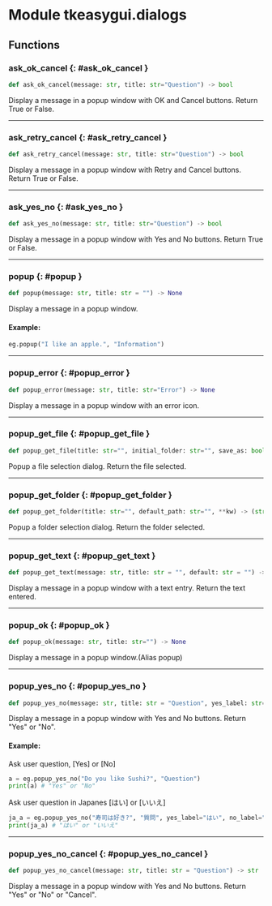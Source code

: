 # Module tkeasygui.dialogs

## Functions

### ask_ok_cancel {: #ask_ok_cancel }

```python
def ask_ok_cancel(message: str, title: str="Question") -> bool
```

Display a message in a popup window with OK and Cancel buttons. Return True or False.

------

### ask_retry_cancel {: #ask_retry_cancel }

```python
def ask_retry_cancel(message: str, title: str="Question") -> bool
```

Display a message in a popup window with Retry and Cancel buttons. Return True or False.

------

### ask_yes_no {: #ask_yes_no }

```python
def ask_yes_no(message: str, title: str="Question") -> bool
```

Display a message in a popup window with Yes and No buttons. Return True or False.

------

### popup {: #popup }

```python
def popup(message: str, title: str = "") -> None
```

Display a message in a popup window.

#### Example:
```py
eg.popup("I like an apple.", "Information")
```

------

### popup_error {: #popup_error }

```python
def popup_error(message: str, title: str="Error") -> None
```

Display a message in a popup window with an error icon.

------

### popup_get_file {: #popup_get_file }

```python
def popup_get_file(title: str="", initial_folder: str="", save_as: bool=False, multiple_files: bool=False, file_types: tuple[tuple[str, str]]=(("All Files", "*.*"),), **kw) -> (str|tuple[str]|None)
```

Popup a file selection dialog. Return the file selected.

------

### popup_get_folder {: #popup_get_folder }

```python
def popup_get_folder(title: str="", default_path: str="", **kw) -> (str|None)
```

Popup a folder selection dialog. Return the folder selected.

------

### popup_get_text {: #popup_get_text }

```python
def popup_get_text(message: str, title: str = "", default: str = "") -> (str|None)
```

Display a message in a popup window with a text entry. Return the text entered.

------

### popup_ok {: #popup_ok }

```python
def popup_ok(message: str, title: str="") -> None
```

Display a message in a popup window.(Alias popup)

------

### popup_yes_no {: #popup_yes_no }

```python
def popup_yes_no(message: str, title: str = "Question", yes_label: str="Yes", no_label: str="No") -> str
```

Display a message in a popup window with Yes and No buttons. Return "Yes" or "No".

#### Example:
Ask user question, [Yes] or [No]
```py
a = eg.popup_yes_no("Do you like Sushi?", "Question")
print(a) # "Yes" or "No"
```
Ask user question in Japanes [はい] or [いいえ]
```py
ja_a = eg.popup_yes_no("寿司は好き?", "質問", yes_label="はい", no_label="いいえ")
print(ja_a) # "はい" or "いいえ"
```

------

### popup_yes_no_cancel {: #popup_yes_no_cancel }

```python
def popup_yes_no_cancel(message: str, title: str = "Question") -> str
```

Display a message in a popup window with Yes and No buttons. Return "Yes" or "No" or "Cancel".